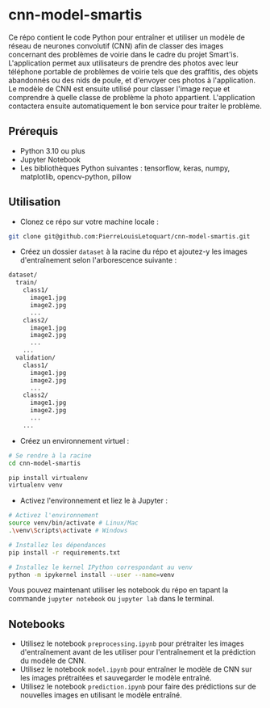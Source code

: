 # cnn-model-smartis

Ce répo contient le code Python pour entraîner et utiliser un modèle de réseau de neurones convolutif (CNN) afin de classer des images concernant des problèmes de voirie dans le cadre du projet Smart'is. L'application permet aux utilisateurs de prendre des photos avec leur téléphone portable de problèmes de voirie tels que des graffitis, des objets abandonnés ou des nids de poule, et d'envoyer ces photos à l'application. Le modèle de CNN est ensuite utilisé pour classer l'image reçue et comprendre à quelle classe de problème la photo appartient. L'application contactera ensuite automatiquement le bon service pour traiter le problème.

## Prérequis

- Python 3.10 ou plus
- Jupyter Notebook
- Les bibliothèques Python suivantes : tensorflow, keras, numpy, matplotlib, opencv-python, pillow

## Utilisation

- Clonez ce répo sur votre machine locale :

```sh
git clone git@github.com:PierreLouisLetoquart/cnn-model-smartis.git
```

- Créez un dossier `dataset` à la racine du répo et ajoutez-y les images d'entraînement selon l'arborescence suivante :

```markdown
dataset/
  train/
    class1/
      image1.jpg
      image2.jpg
      ...
    class2/
      image1.jpg
      image2.jpg
      ...
    ...
  validation/
    class1/
      image1.jpg
      image2.jpg
      ...
    class2/
      image1.jpg
      image2.jpg
      ...
    ...
```

- Créez un environnement virtuel :

```sh
# Se rendre à la racine
cd cnn-model-smartis

pip install virtualenv
virtualenv venv
```

- Activez l'environnement et liez le à Jupyter :

```sh
# Activez l'environnement
source venv/bin/activate # Linux/Mac
.\venv\Scripts\activate # Windows

# Installez les dépendances
pip install -r requirements.txt

# Installez le kernel IPython correspondant au venv
python -m ipykernel install --user --name=venv
```

Vous pouvez maintenant utiliser les notebook du répo en tapant la commande `jupyter notebook` ou `jupyter lab` dans le terminal.

## Notebooks

- Utilisez le notebook `preprocessing.ipynb` pour prétraiter les images d'entraînement avant de les utiliser pour l'entraînement et la prédiction du modèle de CNN.
- Utilisez le notebook `model.ipynb` pour entraîner le modèle de CNN sur les images prétraitées et sauvegarder le modèle entraîné.
- Utilisez le notebook `prediction.ipynb` pour faire des prédictions sur de nouvelles images en utilisant le modèle entraîné.
